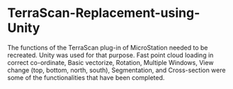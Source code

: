 # TerraScan-Replacement-using-Unity
The functions of the TerraScan plug-in of MicroStation needed to be recreated. Unity was used for that purpose. Fast point cloud loading in correct co-ordinate, Basic vectorize, Rotation, Multiple Windows, View change (top, bottom, north, south), Segmentation, and Cross-section were some of the functionalities that have been completed.
